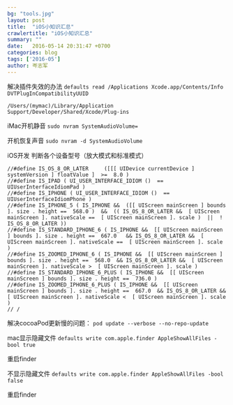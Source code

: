 ```yaml
---
bg: "tools.jpg"
layout: post
title:  "iOS小知识汇总"
crawlertitle: "iOS小知识汇总"
summary: ""
date:   2016-05-14 20:31:47 +0700
categories: blog
tags: ['2016-05']
author: 岑志军
---
```

解决插件失效的办法
`defaults read /Applications Xcode.app/Contents/Info DVTPlugInCompatibilityUUID`

`/Users/(mymac)/Library/Application Support/Developer/Shared/Xcode/Plug-ins`

iMac开机静音
`sudo nvram SystemAudioVolume=`

开机恢复声音
`sudo nvram -d SystemAudioVolume`

iOS开发 判断各个设备型号（放大模式和标准模式）

```
//#define IS_OS_8_OR_LATER     ([[[ UIDevice currentDevice ] systemVersion ] floatValue ]  >=  8.0 )
//#define IS_IPAD ( UI_USER_INTERFACE_IDIOM ()  ==  UIUserInterfaceIdiomPad )
//#define IS_IPHONE ( UI_USER_INTERFACE_IDIOM ()  ==  UIUserInterfaceIdiomPhone )
//#define IS_IPHONE_5 ( IS_IPHONE &&  ([[ UIScreen mainScreen ] bounds ]. size . height ==  568.0 )  &&  (( IS_OS_8_OR_LATER &&  [ UIScreen mainScreen ]. nativeScale ==  [ UIScreen mainScreen ]. scale )  ||  ! IS_OS_8_OR_LATER ))
//#define IS_STANDARD_IPHONE_6 ( IS_IPHONE &&  [[ UIScreen mainScreen ] bounds ]. size . height ==  667.0   && IS_OS_8_OR_LATER &&  [ UIScreen mainScreen ]. nativeScale ==  [ UIScreen mainScreen ]. scale )
//#define IS_ZOOMED_IPHONE_6 ( IS_IPHONE &&  [[ UIScreen mainScreen ] bounds ]. size . height ==  568.0  && IS_OS_8_OR_LATER &&  [ UIScreen mainScreen ]. nativeScale >  [ UIScreen mainScreen ]. scale )
//#define IS_STANDARD_IPHONE_6_PLUS ( IS_IPHONE &&  [[ UIScreen mainScreen ] bounds ]. size . height ==  736.0 )
//#define IS_ZOOMED_IPHONE_6_PLUS ( IS_IPHONE &&  [[ UIScreen mainScreen ] bounds ]. size . height ==  667.0  && IS_OS_8_OR_LATER &&  [ UIScreen mainScreen ]. nativeScale <  [ UIScreen mainScreen ]. scale )
// /
```

解决cocoaPod更新慢的问题：
`pod update --verbose --no-repo-update`

mac显示隐藏文件
`defaults write com.apple.finder AppleShowAllFiles -bool true`

重启finder

不显示隐藏文件
`defaults write com.apple.finder AppleShowAllFiles -bool false`

重启finder




